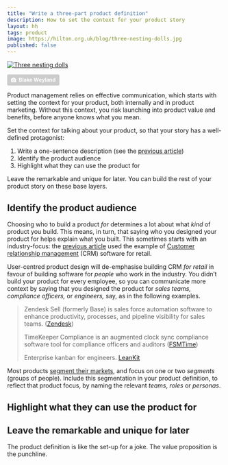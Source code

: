 ```yaml
---
title: "Write a three-part product definition"
description: How to set the context for your product story
layout: hh
tags: product
image: https://hilton.org.uk/blog/three-nesting-dolls.jpg
published: false
---
```


<!-- 
1. Articulate the product definition to set the context for talking about your product
2. Include three things in your product definition: one sentence description, the audience, and what they can do.
3. Say who you designed the product for
4. Highlight what the product does for those people
5. The product definition is like the set-up for a joke. The value proposition is the punchline.
-->

[![Three nesting dolls](three-nesting-dolls.jpg)](https://unsplash.com/photos/9hhOVsf1lpU)

<a style="background-color:#ccc;color:white;text-decoration:none;padding:4px 6px;font-family:-apple-system, sans-serif;font-size:12px;font-weight:bold;line-height:1.2;display:inline-block;border-radius:3px" href="https://unsplash.com/photos/9hhOVsf1lpU" rel="noopener noreferrer" title="Photo by Blake Weyland"><span style="display:inline-block;padding:2px 3px"><svg xmlns="http://www.w3.org/2000/svg" style="height:12px;width:auto;position:relative;vertical-align:middle;top:-1px;fill:white" viewBox="0 0 32 32"><title>unsplash-logo</title><path d="M20.8 18.1c0 2.7-2.2 4.8-4.8 4.8s-4.8-2.1-4.8-4.8c0-2.7 2.2-4.8 4.8-4.8 2.7.1 4.8 2.2 4.8 4.8zm11.2-7.4v14.9c0 2.3-1.9 4.3-4.3 4.3h-23.4c-2.4 0-4.3-1.9-4.3-4.3v-15c0-2.3 1.9-4.3 4.3-4.3h3.7l.8-2.3c.4-1.1 1.7-2 2.9-2h8.6c1.2 0 2.5.9 2.9 2l.8 2.4h3.7c2.4 0 4.3 1.9 4.3 4.3zm-8.6 7.5c0-4.1-3.3-7.5-7.5-7.5-4.1 0-7.5 3.4-7.5 7.5s3.3 7.5 7.5 7.5c4.2-.1 7.5-3.4 7.5-7.5z"></path></svg></span><span style="display:inline-block;padding:2px 3px">Blake Weyland</span></a>

Product management relies on effective communication, which starts with setting the context for your product, both internally and in product marketing.
Without this context, you risk launching into product value and benefits, before anyone knows what you mean.

Set the context for talking about your product, so that your story has a well-defined protagonist:

1. Write a one-sentence description (see the [previous article](minimal-product-definition))
2. Identify the product audience
3. Highlight what they can use the product for

Leave the remarkable and unique for later.
You can build the rest of your product story on these base layers.

## Identify the product audience

Choosing who to build a product _for_ determines a lot about what _kind_ of product you build.
This means, in turn, that saying who you designed your product for helps explain what you built.
This sometimes starts with an industry-focus: the 
[previous article](minimal-product-definition) used the example of 
[Customer relationship management](https://en.wikipedia.org/wiki/Customer_relationship_management)
(CRM) software for retail.

User-centred product design will de-emphasise building CRM _for retail_ in favour of building software for _people_ who work in the industry.
You didn’t build your product for every employee, so you can communicate more context by saying that you designed the product for _sales teams, compliance officers,_ or _engineers,_ say, as in the following examples.

> Zendesk Sell (formerly Base) is sales force automation software to enhance productivity, processes, and pipeline visibility for sales teams.
> ([Zendesk](https://www.zendesk.com/sell/))
>
> TimeKeeper Compliance is an augmented clock sync compliance software tool for compliance officers and auditors
> ([FSMTime](https://www.fsmtime.com/products/compliance/))
>
> Enterprise kanban for engineers. [LeanKit](https://leankit.com)

Most products [segment their markets](https://en.wikipedia.org/wiki/Market_segmentation), 
and focus on one or two _segments_ (groups of people).
Include this segmentation in your product definition, to reflect that product focus, by naming the relevant _teams_, _roles_ or _personas_.

## Highlight what they can use the product for

## Leave the remarkable and unique for later

The product definition is like the set-up for a joke.
The value proposition is the punchline.
